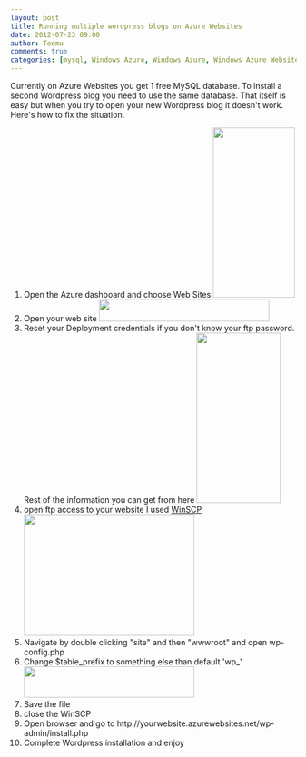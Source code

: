 ```yaml
---
layout: post
title: Running multiple wordpress blogs on Azure Websites
date: 2012-07-23 09:00
author: Teemu
comments: true
categories: [mysql, Windows Azure, Windows Azure, Windows Azure Websites, wordpress]
---
```

Currently on Azure Websites you get 1 free MySQL database.
To install a second Wordpress blog you need to use the same database.
That itself is easy but when you try to open your new Wordpress blog it doesn't work.
Here's how to fix the situation.
<!--more-->
<ol>
	<li>Open the Azure dashboard and choose Web Sites
<a href="http://tapanila.azurewebsites.net/wp-content/uploads/2012/07/AzureServices.png"><img class="alignnone size-medium wp-image-62" title="AzureServices" src="http://res.cloudinary.com/tapanila-net/image/upload/h_300,w_144/v1388361016/AzureServices_xcrjtp.png" alt="" width="144" height="300" /></a></li>
	<li>Open your web site
<a href="http://tapanila.azurewebsites.net/wp-content/uploads/2012/07/AzureWebsiteSelection.png"><img class="alignnone size-medium wp-image-63" title="AzureWebsiteSelection" src="http://res.cloudinary.com/tapanila-net/image/upload/h_39,w_300/v1388361015/AzureWebsiteSelection_qtg7od.png" alt="" width="300" height="39" /></a></li>
	<li>Reset your Deployment credentials if you don't know your ftp password. Rest of the information you can get from here
<a href="http://tapanila.azurewebsites.net/wp-content/uploads/2012/07/Website-information.png"><img class="alignnone size-medium wp-image-64" title="Website information" src="http://res.cloudinary.com/tapanila-net/image/upload/h_300,w_148/v1388361014/Website-information_jpqg26.png" alt="" width="148" height="300" /></a></li>
	<li>open ftp access to your website I used <a href="http://winscp.net/eng/index.php">WinSCP
</a><a href="http://tapanila.azurewebsites.net/wp-content/uploads/2012/07/WinSCP.png"><img class="alignnone size-medium wp-image-65" title="WinSCP" src="http://res.cloudinary.com/tapanila-net/image/upload/h_214,w_300/v1388361013/WinSCP_hv8ml4.png" alt="" width="300" height="214" /></a><a href="http://winscp.net/eng/index.php">
</a></li>
	<li>Navigate by double clicking "site" and then "wwwroot" and open wp-config.php</li>
	<li>Change $table_prefix to something else than default 'wp_'
<a href="http://tapanila.azurewebsites.net/wp-content/uploads/2012/07/Config.png"><img class="alignnone size-medium wp-image-66" title="Config" src="http://res.cloudinary.com/tapanila-net/image/upload/h_55,w_300/v1388361011/Config_zl7e7r.png" alt="" width="300" height="55" /></a></li>
	<li>Save the file</li>
	<li>close the WinSCP</li>
	<li>Open browser and go to http://yourwebsite.azurewebsites.net/wp-admin/install.php</li>
	<li>Complete Wordpress installation and enjoy</li>
</ol>
